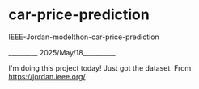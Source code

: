 # car-price-prediction
IEEE-Jordan-modelthon-car-price-prediction

_________ 2025/May/18__________

I'm doing this project today!
Just got the dataset.
From https://jordan.ieee.org/
